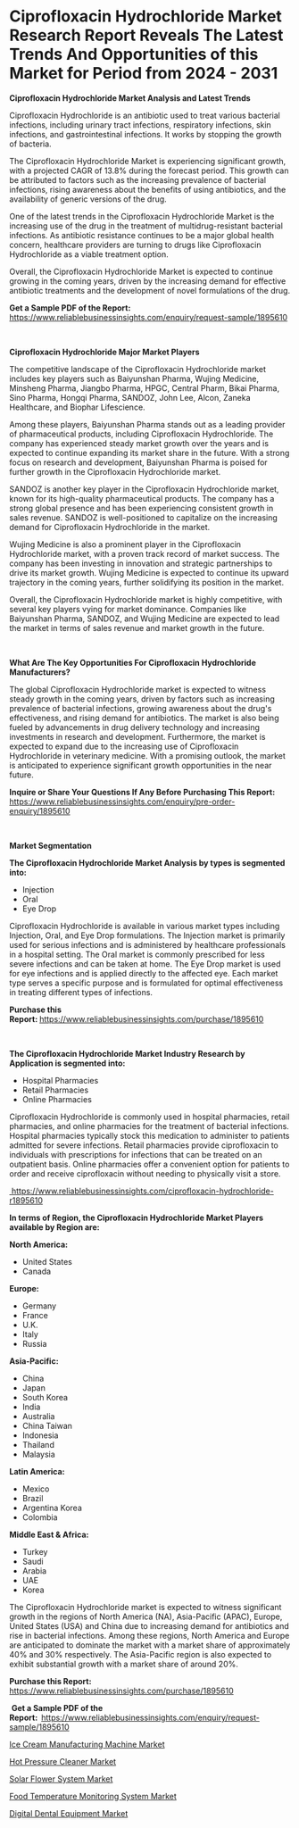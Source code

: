 <p><h1>Ciprofloxacin Hydrochloride Market Research Report Reveals The Latest Trends And Opportunities of this Market for Period from 2024 - 2031</h1></p><p><strong>Ciprofloxacin Hydrochloride Market Analysis and Latest Trends</strong></p>
<p><p>Ciprofloxacin Hydrochloride is an antibiotic used to treat various bacterial infections, including urinary tract infections, respiratory infections, skin infections, and gastrointestinal infections. It works by stopping the growth of bacteria.</p><p>The Ciprofloxacin Hydrochloride Market is experiencing significant growth, with a projected CAGR of 13.8% during the forecast period. This growth can be attributed to factors such as the increasing prevalence of bacterial infections, rising awareness about the benefits of using antibiotics, and the availability of generic versions of the drug.</p><p>One of the latest trends in the Ciprofloxacin Hydrochloride Market is the increasing use of the drug in the treatment of multidrug-resistant bacterial infections. As antibiotic resistance continues to be a major global health concern, healthcare providers are turning to drugs like Ciprofloxacin Hydrochloride as a viable treatment option.</p><p>Overall, the Ciprofloxacin Hydrochloride Market is expected to continue growing in the coming years, driven by the increasing demand for effective antibiotic treatments and the development of novel formulations of the drug.</p></p>
<p><strong>Get a Sample PDF of the Report:&nbsp;</strong> <a href="https://www.reliablebusinessinsights.com/enquiry/request-sample/1895610">https://www.reliablebusinessinsights.com/enquiry/request-sample/1895610</a></p>
<p>&nbsp;</p>
<p><strong>Ciprofloxacin Hydrochloride Major Market Players</strong></p>
<p><p>The competitive landscape of the Ciprofloxacin Hydrochloride market includes key players such as Baiyunshan Pharma, Wujing Medicine, Minsheng Pharma, Jiangbo Pharma, HPGC, Central Pharm, Bikai Pharma, Sino Pharma, Hongqi Pharma, SANDOZ, John Lee, Alcon, Zaneka Healthcare, and Biophar Lifescience.</p><p>Among these players, Baiyunshan Pharma stands out as a leading provider of pharmaceutical products, including Ciprofloxacin Hydrochloride. The company has experienced steady market growth over the years and is expected to continue expanding its market share in the future. With a strong focus on research and development, Baiyunshan Pharma is poised for further growth in the Ciprofloxacin Hydrochloride market.</p><p>SANDOZ is another key player in the Ciprofloxacin Hydrochloride market, known for its high-quality pharmaceutical products. The company has a strong global presence and has been experiencing consistent growth in sales revenue. SANDOZ is well-positioned to capitalize on the increasing demand for Ciprofloxacin Hydrochloride in the market.</p><p>Wujing Medicine is also a prominent player in the Ciprofloxacin Hydrochloride market, with a proven track record of market success. The company has been investing in innovation and strategic partnerships to drive its market growth. Wujing Medicine is expected to continue its upward trajectory in the coming years, further solidifying its position in the market.</p><p>Overall, the Ciprofloxacin Hydrochloride market is highly competitive, with several key players vying for market dominance. Companies like Baiyunshan Pharma, SANDOZ, and Wujing Medicine are expected to lead the market in terms of sales revenue and market growth in the future.</p></p>
<p>&nbsp;</p>
<p><strong>What Are The Key Opportunities For Ciprofloxacin Hydrochloride Manufacturers?</strong></p>
<p><p>The global Ciprofloxacin Hydrochloride market is expected to witness steady growth in the coming years, driven by factors such as increasing prevalence of bacterial infections, growing awareness about the drug's effectiveness, and rising demand for antibiotics. The market is also being fueled by advancements in drug delivery technology and increasing investments in research and development. Furthermore, the market is expected to expand due to the increasing use of Ciprofloxacin Hydrochloride in veterinary medicine. With a promising outlook, the market is anticipated to experience significant growth opportunities in the near future.</p></p>
<p><strong>Inquire or Share Your Questions If Any Before Purchasing This Report:</strong> <a href="https://www.reliablebusinessinsights.com/enquiry/pre-order-enquiry/1895610">https://www.reliablebusinessinsights.com/enquiry/pre-order-enquiry/1895610</a></p>
<p>&nbsp;</p>
<p><strong>Market Segmentation</strong></p>
<p><strong>The Ciprofloxacin Hydrochloride Market Analysis by types is segmented into:</strong></p>
<p><ul><li>Injection</li><li>Oral</li><li>Eye Drop</li></ul></p>
<p><p>Ciprofloxacin Hydrochloride is available in various market types including Injection, Oral, and Eye Drop formulations. The Injection market is primarily used for serious infections and is administered by healthcare professionals in a hospital setting. The Oral market is commonly prescribed for less severe infections and can be taken at home. The Eye Drop market is used for eye infections and is applied directly to the affected eye. Each market type serves a specific purpose and is formulated for optimal effectiveness in treating different types of infections.</p></p>
<p><strong>Purchase this Report:&nbsp;</strong><a href="https://www.reliablebusinessinsights.com/purchase/1895610">https://www.reliablebusinessinsights.com/purchase/1895610</a></p>
<p>&nbsp;</p>
<p><strong>The Ciprofloxacin Hydrochloride Market Industry Research by Application is segmented into:</strong></p>
<p><ul><li>Hospital Pharmacies</li><li>Retail Pharmacies</li><li>Online Pharmacies</li></ul></p>
<p><p>Ciprofloxacin Hydrochloride is commonly used in hospital pharmacies, retail pharmacies, and online pharmacies for the treatment of bacterial infections. Hospital pharmacies typically stock this medication to administer to patients admitted for severe infections. Retail pharmacies provide ciprofloxacin to individuals with prescriptions for infections that can be treated on an outpatient basis. Online pharmacies offer a convenient option for patients to order and receive ciprofloxacin without needing to physically visit a store.</p></p>
<p><a href="https://www.reliablebusinessinsights.com/ciprofloxacin-hydrochloride-r1895610">&nbsp;https://www.reliablebusinessinsights.com/ciprofloxacin-hydrochloride-r1895610</a></p>
<p><strong>In terms of Region, the Ciprofloxacin Hydrochloride Market Players available by Region are:</strong></p>
<p>
    <p> <strong> North America: </strong>
        <ul>
            <li>United States</li>
            <li>Canada</li>
        </ul>
        </p> 
    <p> <strong> Europe: </strong>
        <ul>
            <li>Germany</li>
            <li>France</li>
            <li>U.K.</li>
            <li>Italy</li>
            <li>Russia</li>
        </ul>
        </p> 
    <p> <strong> Asia-Pacific: </strong>
        <ul>
            <li>China</li>
            <li>Japan</li>
            <li>South Korea</li>
            <li>India</li>
            <li>Australia</li>
            <li>China Taiwan</li>
            <li>Indonesia</li>
            <li>Thailand</li>
            <li>Malaysia</li>
        </ul>
        </p> 
    <p> <strong> Latin America: </strong>
        <ul>
            <li>Mexico</li>
            <li>Brazil</li>
            <li>Argentina Korea</li>
            <li>Colombia</li>
        </ul>
        </p> 
    <p> <strong> Middle East & Africa: </strong>
        <ul>
            <li>Turkey</li>
            <li>Saudi</li>
            <li>Arabia</li>
            <li>UAE</li>
            <li>Korea</li>
        </ul>
    </p>
    </p>
<p><p>The Ciprofloxacin Hydrochloride market is expected to witness significant growth in the regions of North America (NA), Asia-Pacific (APAC), Europe, United States (USA) and China due to increasing demand for antibiotics and rise in bacterial infections. Among these regions, North America and Europe are anticipated to dominate the market with a market share of approximately 40% and 30% respectively. The Asia-Pacific region is also expected to exhibit substantial growth with a market share of around 20%.</p></p>
<p><strong>Purchase this Report: </strong><a href="https://www.reliablebusinessinsights.com/purchase/1895610">https://www.reliablebusinessinsights.com/purchase/1895610</a></p>
<p>&nbsp;<strong>Get a Sample PDF of the Report:&nbsp;&nbsp;</strong><a href="https://www.reliablebusinessinsights.com/enquiry/request-sample/1895610">https://www.reliablebusinessinsights.com/enquiry/request-sample/1895610</a></p>
<p><strong></strong></p>
<p><p><a href="https://medium.com/@m.muhlisin.sin_83756/global-ice-cream-manufacturing-machine-market-size-share-analysis-by-product-type-by-90a75d1cf9d4">Ice Cream Manufacturing Machine Market</a></p><p><a href="https://medium.com/@mslewokuneva/insights-into-the-hot-pressure-cleaner-market-market-players-market-size-geographical-regions-57e69ceeba86">Hot Pressure Cleaner Market</a></p><p><a href="https://medium.com/@gracielawharris42024/global-solar-flower-system-market-status-2024-2031-and-forecast-by-region-product-end-use-5fd4abff132e">Solar Flower System Market</a></p><p><a href="https://medium.com/@bosdendes/food-temperature-monitoring-system-market-outlook-and-forecast-from-2024-to-2031-795c88875d3a">Food Temperature Monitoring System Market</a></p><p><a href="https://medium.com/@caseywiza1946/global-digital-dental-equipment-market-size-and-market-trends-analysis-by-regional-outlook-2fd4ae299eb6">Digital Dental Equipment Market</a></p></p>